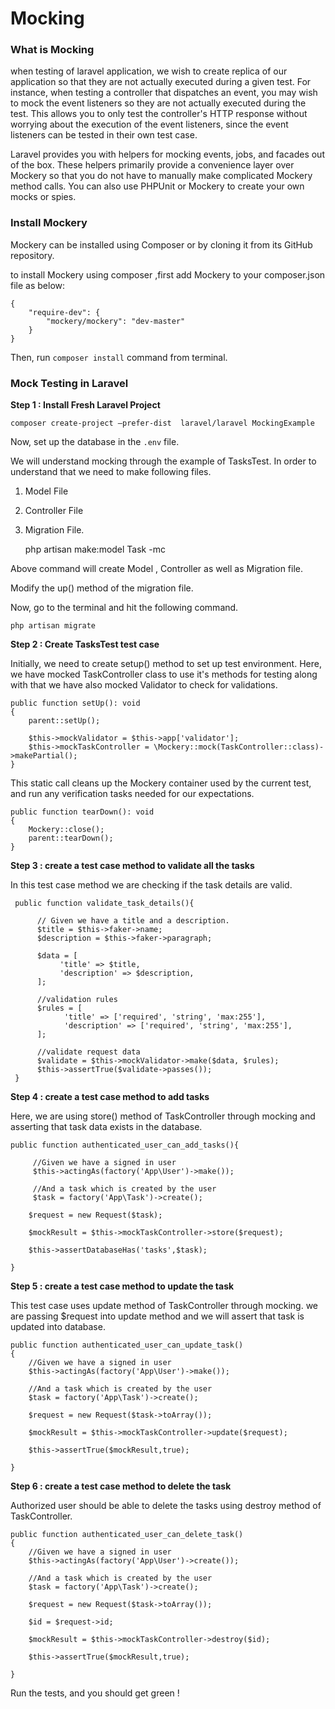 # Mocking

### What is Mocking

when testing of laravel application, we wish to create replica of our application so that they are not actually executed during a given test. For instance, when testing a controller that dispatches an event, you may wish to mock the event listeners so they are not actually executed during the test. This allows you to only test the controller's HTTP response without worrying about the execution of the event listeners, since the event listeners can be tested in their own test case.

Laravel provides you with helpers for mocking events, jobs, and facades out of the box. These helpers primarily provide a convenience layer over Mockery so that you do not have to manually make complicated Mockery method calls. You can also use PHPUnit or Mockery to create your own mocks or spies.

### Install Mockery

Mockery can be installed using Composer or by cloning it from its GitHub repository. 

to install Mockery using composer ,first add Mockery to your composer.json file as below:

    {
        "require-dev": {
            "mockery/mockery": "dev-master"
        }
    }
    
Then, run ``composer install`` command from terminal.

### Mock Testing in Laravel

**Step 1 : Install Fresh Laravel Project**

    composer create-project –prefer-dist  laravel/laravel MockingExample

Now, set up the database in the ``.env`` file.

We will understand mocking through the example of TasksTest. In order to understand that we need to make following files.

1. Model File

2. Controller File

3. Migration File.

      
    php artisan make:model Task -mc

Above command will create Model , Controller as well as Migration file.

Modify the up() method of the migration file.

Now, go to the terminal and hit the following command.

    php artisan migrate
  
**Step 2 : Create TasksTest test case**

Initially, we need to create setup() method to set up test environment.
Here, we have mocked TaskController class to use it's methods for testing along with that we have also mocked Validator to check for validations.

    public function setUp(): void
    {
        parent::setUp();
    
        $this->mockValidator = $this->app['validator'];
        $this->mockTaskController = \Mockery::mock(TaskController::class)->makePartial();
    }

This static call cleans up the Mockery container used by the current test, and run any verification tasks needed for our expectations.

    public function tearDown(): void
    {
        Mockery::close();
        parent::tearDown();
    }

**Step 3 : create a test case method to validate all the tasks**

In this test case method we are checking if the task details are valid. 

     public function validate_task_details(){
           
          // Given we have a title and a description.        
          $title = $this->faker->name;
          $description = $this->faker->paragraph;
     
          $data = [
               'title' => $title,
               'description' => $description,
          ];
             
          //validation rules
          $rules = [
                'title' => ['required', 'string', 'max:255'],
                'description' => ['required', 'string', 'max:255'],
          ];
             
          //validate request data
          $validate = $this->mockValidator->make($data, $rules);
          $this->assertTrue($validate->passes());
     }
    
**Step 4 : create a test case method to add tasks**

Here, we are using store() method of TaskController through mocking and asserting that task data exists in the database.

    public function authenticated_user_can_add_tasks(){
       
         //Given we have a signed in user
         $this->actingAs(factory('App\User')->make());
        
         //And a task which is created by the user
         $task = factory('App\Task')->create();
                
        $request = new Request($task);

        $mockResult = $this->mockTaskController->store($request);
        
        $this->assertDatabaseHas('tasks',$task);

    }
    
**Step 5 : create a test case method to update the task**

This test case uses update method of TaskController through mocking. we are passing $request into update method and we will assert that task is updated into database.

    public function authenticated_user_can_update_task()
    {
        //Given we have a signed in user
        $this->actingAs(factory('App\User')->make());

        //And a task which is created by the user
        $task = factory('App\Task')->create();

        $request = new Request($task->toArray());

        $mockResult = $this->mockTaskController->update($request);

        $this->assertTrue($mockResult,true);

    }

**Step 6 : create a test case method to delete the task**

Authorized user should be able to delete the tasks using destroy method of TaskController.

    public function authenticated_user_can_delete_task()
    {
        //Given we have a signed in user
        $this->actingAs(factory('App\User')->create());
        
        //And a task which is created by the user
        $task = factory('App\Task')->create();

        $request = new Request($task->toArray());

        $id = $request->id;

        $mockResult = $this->mockTaskController->destroy($id);

        $this->assertTrue($mockResult,true);

    }
    
Run the tests, and you should get green !



